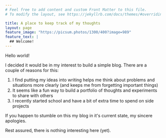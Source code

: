 ```yaml
---
# Feel free to add content and custom Front Matter to this file.
# To modify the layout, see https://jekyllrb.com/docs/themes/#overriding-theme-defaults

title: A place to keep track of my thoughts
layout: page
feature_image: "https://picsum.photos/1300/400?image=989"
feature_text: |
  ## Welcome!
---
```

Hello world!

I decided it would be in my interest to build a simple blog. There are a couple of reasons for this: 
1. I find putting my ideas into writing helps me think about problems and situations more clearly (and keeps me from forgetting important things)
2. It seems like a fun way to build a portfolio of thoughts and experiments to share with others
3. I recently started school and have a bit of extra time to spend on side projects

If you happen to stumble on this my blog in it's current state, my sincere apologies. 

Rest assured, there is nothing interesting here (yet).